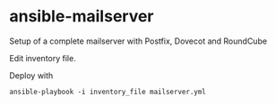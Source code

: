 # ansible-mailserver
Setup of a complete mailserver with Postfix, Dovecot and RoundCube


Edit inventory file.

Deploy with
```
ansible-playbook -i inventory_file mailserver.yml
```